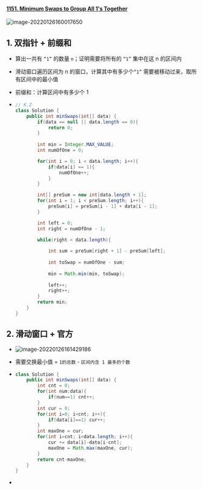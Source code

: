 #### [1151. Minimum Swaps to Group All 1's Together](https://leetcode-cn.com/problems/minimum-swaps-to-group-all-1s-together/)

![image-20220126160017650](https://raw.githubusercontent.com/TWDH/Leetcode-From-Zero/pictures/img/image-20220126160017650.png)

## 1. 双指针 + 前缀和

- 算出一共有 `“1”` 的数量 `n`；证明需要将所有的 `“1”` 集中在这 n 的区间内

- 滑动窗口遍历区间为 n 的窗口，计算其中有多少个`“1”` 需要被移动过来，取所有区间中的最小值

- 前缀和：计算区间中有多少个 1

- ```java
  // K.Z
  class Solution {
      public int minSwaps(int[] data) {
          if(data == null || data.length == 0){
              return 0;
          }
          
          int min = Integer.MAX_VALUE;
          int numOfOne = 0;
  
          for(int i = 0; i < data.length; i++){
              if(data[i] == 1){
                  numOfOne++;
              }
          }
  
          int[] preSum = new int[data.length + 1];
          for(int i = 1; i < preSum.length; i++){
              preSum[i] = preSum[i - 1] + data[i - 1];
          }
  
          int left = 0; 
          int right = numOfOne - 1;
  
          while(right < data.length){
              
              int sum = preSum[right + 1] - preSum[left];
              
              int toSwap = numOfOne - sum;
              
              min = Math.min(min, toSwap);
              
              left++;
              right++;
          }
          return min;
      }
  }
  ```

## 2. 滑动窗口 + 官方

- ![image-20220126161429186](https://raw.githubusercontent.com/TWDH/Leetcode-From-Zero/pictures/img/image-20220126161429186.png)

- 需要交换最小值 = `1的总数` - `区间内含 1 最多的个数`

- ```java
  class Solution {
      public int minSwaps(int[] data) {
          int cnt = 0;
          for(int num:data){
              if(num==1) cnt++;
          }
          int cur = 0;
          for(int i=0; i<cnt; i++){
              if(data[i]==1) cur++;
          }
          int maxOne = cur;
          for(int i=cnt; i<data.length; i++){
              cur += data[i]-data[i-cnt];
              maxOne = Math.max(maxOne, cur);
          }
          return cnt-maxOne;
      }
  }
  ```

- 